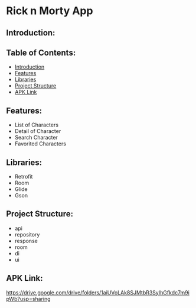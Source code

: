 # Rick n Morty App
## Introduction:
## Table of Contents:
- [Introduction](#introduction)
- [Features](#features)
- [Libraries](#libraries)
- [Project Structure](#project-structure)
- [APK Link](#apk-link)
## Features:
- List of Characters
- Detail of Character
- Search Character
- Favorited Characters
## Libraries:
- Retrofit
- Room
- Glide
- Gson
## Project Structure:
- api
- repository
- response
- room
- di
- ui
## APK Link:
https://drive.google.com/drive/folders/1aiUVoLAk8SJMtbR3SyIhGfkdc7m9ipWb?usp=sharing
